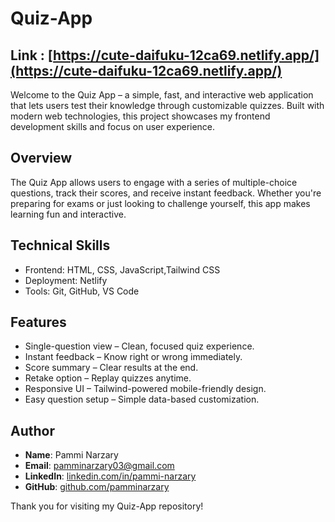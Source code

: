# Quiz-App
## **Link** : [https://cute-daifuku-12ca69.netlify.app/](https://cute-daifuku-12ca69.netlify.app/)

Welcome to the Quiz App – a simple, fast, and interactive web application that lets users test their knowledge through customizable quizzes. Built with modern web technologies, this project showcases my frontend development skills and focus on user experience.

## Overview

The Quiz App allows users to engage with a series of multiple-choice questions, track their scores, and receive instant feedback. Whether you're preparing for exams or just looking to challenge yourself, this app makes learning fun and interactive.

## Technical Skills
  - Frontend: HTML, CSS, JavaScript,Tailwind CSS
  - Deployment: Netlify
  - Tools: Git, GitHub, VS Code

## Features
- Single-question view – Clean, focused quiz experience.
- Instant feedback – Know right or wrong immediately.
- Score summary – Clear results at the end.
- Retake option – Replay quizzes anytime.
- Responsive UI – Tailwind-powered mobile-friendly design.
- Easy question setup – Simple data-based customization.

## Author

- **Name**: Pammi Narzary
- **Email**: [pamminarzary03@gmail.com](mailto:pamminarzary03@gmail.com)
- **LinkedIn**: [linkedin.com/in/pammi-narzary](https://www.linkedin.com/in/pammi-narzary)
- **GitHub**: [github.com/pamminarzary](https://github.com/pamminarzary)

Thank you for visiting my Quiz-App repository! 


